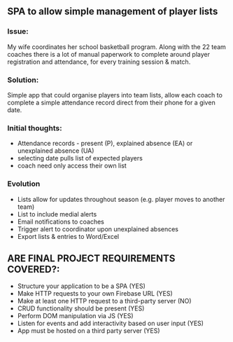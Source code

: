 ## SPA to allow simple management of player lists

### Issue: 
My wife coordinates her school basketball program. Along with the 22 team coaches there is a lot of manual paperwork to complete around player registration and attendance, for every training session & match.

### Solution:
Simple app that could organise players into team lists, allow each coach to complete a simple attendance record direct from their phone for a given date.

### Initial thoughts:
- Attendance records - present (P), explained absence (EA) or unexplained absence (UA)
- selecting date pulls list of expected players
- coach need only access their own list

### Evolution
- Lists allow for updates throughout season (e.g. player moves to another team)
- List to include medial alerts
- Email notifications to coaches
- Trigger alert to coordinator upon unexplained absences
- Export lists & entries to Word/Excel



## ARE FINAL PROJECT REQUIREMENTS COVERED?:
- Structure your application to be a SPA (YES)
- Make HTTP requests to your own Firebase URL (YES)
- Make at least one HTTP request to a third-party server (NO)
- CRUD functionality should be present (YES)
- Perform DOM manipulation via JS (YES)
- Listen for events and add interactivity based on user input (YES)
- App must be hosted on a third party server (YES)